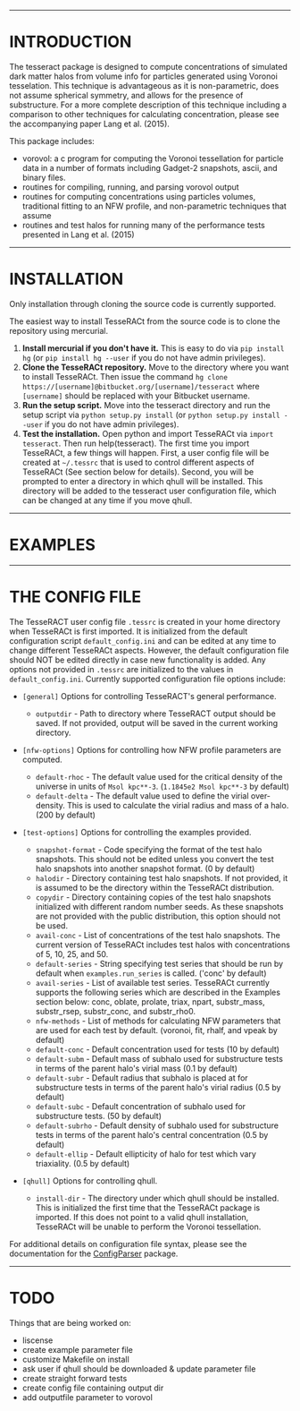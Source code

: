 --------------------------------------------------------------------------------

INTRODUCTION
============

The tesseract package is designed to compute concentrations of simulated dark
matter halos from volume info for particles generated using Voronoi tesselation.
This technique is advantageous as it is non-parametric, does not assume 
spherical symmetry, and allows for the presence of substructure. For a more
complete description of this technique including a comparison to other 
techniques for calculating concentration, please see the accompanying paper 
Lang et al. (2015).

This package includes:

* vorovol: a c program for computing the Voronoi tessellation for particle data in a number of formats including Gadget-2 snapshots, ascii, and binary files.
* routines for compiling, running, and parsing vorovol output
* routines for computing concentrations using particles volumes, traditional fitting to an NFW profile, and non-parametric techniques that assume 
* routines and test halos for running many of the performance tests presented in Lang et al. (2015)

--------------------------------------------------------------------------------

INSTALLATION
============

Only installation through cloning the source code is currently supported.

The easiest way to install TesseRACt from the source code is to clone the repository using mercurial. 

1. **Install mercurial if you don't have it.** This is easy to do via `pip install hg` (or `pip install hg --user` if you do not have admin privileges).
2. **Clone the TesseRACt repository.** Move to the directory where you want to install TesseRACt. Then issue the command `hg clone https://[username]@bitbucket.org/[username]/tesseract` where `[username]` should be replaced with your Bitbucket username.
3. **Run the setup script.** Move into the tesseract directory and run the setup script via `python setup.py install` (or `python setup.py install --user` if you do not have admin privileges).
4. **Test the installation.** Open python and import TesseRACt via `import tesseract`. Then run help(tesseract). The first time you import TesseRACt, a few things will happen. First, a user config file will be created at `~/.tessrc` that is used to control different aspects of TesseRACt (See section below for details).  Second, you will be prompted to enter a directory in which qhull will be installed. This directory will be added to the tesseract user configuration file, which can be changed at any time if you move qhull.

--------------------------------------------------------------------------------

EXAMPLES
========



--------------------------------------------------------------------------------

THE CONFIG FILE
===============

The TesseRACT user config file `.tessrc` is created in your home directory when TesseRACt is first imported. It is initialized from the default configuration script `default_config.ini` and can be edited at any time to change different TesseRACt aspects. However, the default configuration file should NOT be edited directly in case new functionality is added. Any options not provided in `.tessrc` are initialized to the values in `default_config.ini`. Currently supported configuration file options include:

* `[general]` Options for controlling TesseRACT's general performance.
    * `outputdir` - Path to directory where TesseRACT output should be saved. If not provided, output will be saved in the current working directory.

* `[nfw-options]` Options for controlling how NFW profile parameters are computed.
    * `default-rhoc` - The default value used for the critical density of the universe in units of `Msol kpc**-3`. (`1.1845e2 Msol kpc**-3` by default)
    * `default-delta` - The default value used to define the virial over-density. This is used to calculate the virial radius and mass of a halo. (200 by default)

* `[test-options]` Options for controlling the examples provided.
    * `snapshot-format` - Code specifying the format of the test halo snapshots. This should not be edited unless you convert the test halo snapshots into another snapshot format. (0 by default)
    * `halodir` - Directory containing test halo snapshots. If not provided, it is assumed to be the directory within the TesseRACt distribution.
    * `copydir` - Directory containing copies of the test halo snapshots initialized with different random number seeds. As these snapshots are not provided with the public distribution, this option should not be used.
    * `avail-conc` - List of concentrations of the test halo snapshots. The current version of TesseRACt includes test halos with concentrations of 5, 10, 25, and 50.
    * `default-series` - String specifying test series that should be run by default when `examples.run_series` is called. ('conc' by default)
    * `avail-series` - List of available test series. TesseRACt currently supports the following series which are described in the Examples section below: conc, oblate, prolate, triax, npart, substr_mass, substr_rsep, substr_conc, and substr_rho0.
    * `nfw-methods` - List of methods for calculating NFW parameters that are used for each test by default. (voronoi, fit, rhalf, and vpeak by default)
    * `default-conc` - Default concentration used for tests (10 by default)
    * `default-subm` - Default mass of subhalo used for substructure tests in terms of the parent halo's virial mass (0.1 by default)
    * `default-subr` - Default radius that subhalo is placed at for substructure tests in terms of the parent halo's virial radius (0.5 by default)
    * `default-subc` - Default concentration of subhalo used for substructure tests. (50 by default)
    * `default-subrho` - Default density of subhalo used for substructure tests in terms of the parent halo's central concentration (0.5 by default)
    * `default-ellip` - Default ellipticity of halo for test which vary triaxiality. (0.5 by default)

* `[qhull]` Options for controlling qhull.
    * `install-dir` - The directory under which qhull should be installed. This is initialized the first time that the TesseRACt package is imported. If this does not point to a valid qhull installation, TesseRACt will be unable to perform the Voronoi tessellation.

For additional details on configuration file syntax, please see the documentation for the [ConfigParser](https://docs.python.org/2/library/configparser.html) package.


--------------------------------------------------------------------------------

TODO
====
Things that are being worked on:

* liscense
* create example parameter file
* customize Makefile on install
* ask user if qhull should be downloaded & update parameter file
* create straight forward tests
* create config file containing output dir
* add outputfile parameter to vorovol